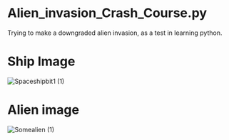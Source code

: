 # Alien_invasion_Crash_Course.py
Trying to make a downgraded alien invasion, as a test in learning python.
# Ship Image
![Spaceshipbit1 (1)](https://user-images.githubusercontent.com/71198063/130375127-6660b59f-39d0-4edc-829b-d8af5f3e9e4f.png)

# Alien image
![Somealien (1)](https://user-images.githubusercontent.com/71198063/130375117-e0cfdea9-8d61-4373-93aa-16ee125cc00d.png)

